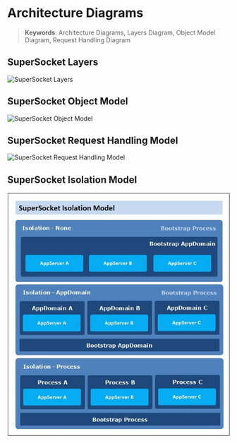 # Architecture Diagrams

> __Keywords__: Architecture Diagrams, Layers Diagram, Object Model Diagram, Request Handling Diagram

## SuperSocket Layers

![SuperSocket Layers](images/layermodel.jpg)


## SuperSocket Object Model

![SuperSocket Object Model](images/objectmodel.jpg)


## SuperSocket Request Handling Model

![SuperSocket Request Handling Model](images/requesthandlingmodel.jpg)


## SuperSocket Isolation Model

![SuperSocket Isolation Model](images/isolationmodel.jpg)
